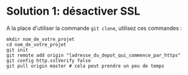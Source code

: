 # Solution 1: désactiver SSL


A la place d'utiliser la commande `git clone`, utilisez ces commandes :

```
mkdir nom_de_votre_projet 
cd nom_de_votre_projet
git init
git remote add origin "ladresse_du_depot_qui_commence_par_https"
git config http.sslVerify false
git pull origin master # cela peut prendre un peu de temps
```